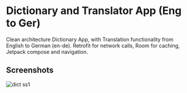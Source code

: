 
# Dictionary and Translator App (Eng to Ger)

Clean architecture Dictionary App, with Translation functionality from English to German (en-de). Retrofit for network calls, Room for caching, Jetpack compose and navigation.


## Screenshots

![dict ss1](https://github.com/shuklansh/DictionaryApp/assets/89148178/d5ba03d8-e7bf-41ba-8744-058499e201bd)

